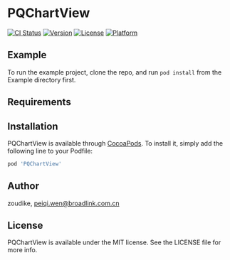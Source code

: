 # PQChartView

[![CI Status](https://img.shields.io/travis/zoudike/PQChartView.svg?style=flat)](https://travis-ci.org/zoudike/PQChartView)
[![Version](https://img.shields.io/cocoapods/v/PQChartView.svg?style=flat)](https://cocoapods.org/pods/PQChartView)
[![License](https://img.shields.io/cocoapods/l/PQChartView.svg?style=flat)](https://cocoapods.org/pods/PQChartView)
[![Platform](https://img.shields.io/cocoapods/p/PQChartView.svg?style=flat)](https://cocoapods.org/pods/PQChartView)

## Example

To run the example project, clone the repo, and run `pod install` from the Example directory first.

## Requirements

## Installation

PQChartView is available through [CocoaPods](https://cocoapods.org). To install
it, simply add the following line to your Podfile:

```ruby
pod 'PQChartView'
```

## Author

zoudike, peiqi.wen@broadlink.com.cn

## License

PQChartView is available under the MIT license. See the LICENSE file for more info.
